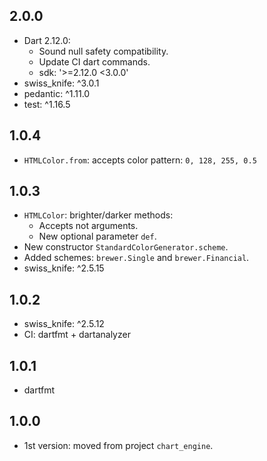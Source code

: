 ## 2.0.0

- Dart 2.12.0:
  - Sound null safety compatibility.
  - Update CI dart commands.
  - sdk: '>=2.12.0 <3.0.0'
- swiss_knife: ^3.0.1
- pedantic: ^1.11.0
- test: ^1.16.5

## 1.0.4

- `HTMLColor.from`: accepts color pattern: `0, 128, 255, 0.5`

## 1.0.3

- `HTMLColor`: brighter/darker methods:
  - Accepts not arguments.
  - New optional parameter `def`.
- New constructor `StandardColorGenerator.scheme`.
- Added schemes: `brewer.Single` and `brewer.Financial`.
- swiss_knife: ^2.5.15

## 1.0.2

- swiss_knife: ^2.5.12
- CI: dartfmt + dartanalyzer

## 1.0.1

- dartfmt

## 1.0.0

- 1st version: moved from project `chart_engine`.
